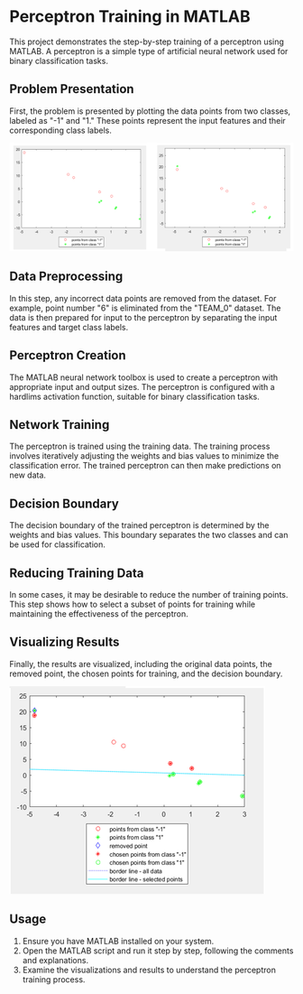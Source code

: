 # Perceptron Training in MATLAB

This project demonstrates the step-by-step training of a perceptron using MATLAB. A perceptron is a simple type of artificial neural network used for binary classification tasks.

## Problem Presentation

First, the problem is presented by plotting the data points from two classes, labeled as "-1" and "1." These points represent the input features and their corresponding class labels.

![Problem Presentation](https://github.com/Amirkia1998/ANN-Perceptron/blob/main/Perceptron/sc1.PNG)

## Data Preprocessing

In this step, any incorrect data points are removed from the dataset. For example, point number "6" is eliminated from the "TEAM_0" dataset. The data is then prepared for input to the perceptron by separating the input features and target class labels.

## Perceptron Creation

The MATLAB neural network toolbox is used to create a perceptron with appropriate input and output sizes. The perceptron is configured with a hardlims activation function, suitable for binary classification tasks.

## Network Training

The perceptron is trained using the training data. The training process involves iteratively adjusting the weights and bias values to minimize the classification error. The trained perceptron can then make predictions on new data.

## Decision Boundary

The decision boundary of the trained perceptron is determined by the weights and bias values. This boundary separates the two classes and can be used for classification.

## Reducing Training Data

In some cases, it may be desirable to reduce the number of training points. This step shows how to select a subset of points for training while maintaining the effectiveness of the perceptron.

## Visualizing Results

Finally, the results are visualized, including the original data points, the removed point, the chosen points for training, and the decision boundary.

![Visualizing Results](https://github.com/Amirkia1998/ANN-Perceptron/blob/main/Perceptron/sc2.PNG)

## Usage

1. Ensure you have MATLAB installed on your system.
2. Open the MATLAB script and run it step by step, following the comments and explanations.
3. Examine the visualizations and results to understand the perceptron training process.
